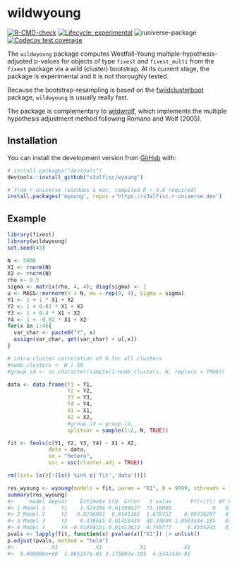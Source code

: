 
<!-- README.md is generated from README.Rmd. Please edit that file -->

# wildwyoung

<!-- badges: start -->

[![R-CMD-check](https://github.com/s3alfisc/wildwyoung/actions/workflows/R-CMD-check.yaml/badge.svg)](https://github.com/s3alfisc/wildwyoung/actions/workflows/R-CMD-check.yaml)
[![Lifecycle:
experimental](https://img.shields.io/badge/lifecycle-experimental-orange.svg)](https://lifecycle.r-lib.org/articles/stages.html)
![runiverse-package](https://s3alfisc.r-universe.dev/badges/wildwyoung)
[![Codecov test
coverage](https://codecov.io/gh/s3alfisc/wyoung/branch/main/graph/badge.svg)](https://app.codecov.io/gh/s3alfisc/wyoung?branch=main)
<!-- badges: end -->

The `wildwyoung` package computes Westfall-Young
multiple-hypothesis-adjusted p-values for objects of type `fixest` and
`fixest_multi` from the `fixest` package via a wild (cluster) bootstrap.
At its current stage, the package is experimental and it is not
thoroughly tested.

Because the bootstrap-resampling is based on the
[fwildclusterboot](https://github.com/s3alfisc/fwildclusterboot)
package, `wildwyoung` is usually really fast.

The package is complementary to
[wildwrolf](https://github.com/s3alfisc/wildrwolf), which implements the
multiple hypothesis adjustment method following Romano and Wolf (2005).

## Installation

You can install the development version from
[GitHub](https://github.com/) with:

``` r
# install.packages("devtools")
devtools::install_github("s3alfisc/wyoung")

# from r-universe (windows & mac, compiled R > 4.0 required)
install.packages('wyoung', repos ='https://s3alfisc.r-universe.dev')
```

## Example

<!-- As you can see in the example, there seems to be a bug in `wyoung()` for the pairs bootstrap. -->

``` r
library(fixest)
library(wildwyoung)
set.seed(43)

N <- 5000
X1 <- rnorm(N)
X2 <- rnorm(N)
rho <- 0.5
sigma <- matrix(rho, 4, 4); diag(sigma) <- 1
u <- MASS::mvrnorm(n = N, mu = rep(0, 4), Sigma = sigma)
Y1 <- 1 + 1 * X1 + X2 
Y2 <- 1 + 0.01 * X1 + X2
Y3 <- 1 + 0.4 * X1 + X2
Y4 <- 1 + -0.02 * X1 + X2
for(x in 1:4){
  var_char <- paste0("Y", x)
  assign(var_char, get(var_char) + u[,x])
}

# intra-cluster correlation of 0 for all clusters
#numb_clusters <- N / 50
#group_id <- as.character(sample(1:numb_clusters, N, replace = TRUE))

data <- data.frame(Y1 = Y1,
                   Y2 = Y2,
                   Y3 = Y3,
                   Y4 = Y4,
                   X1 = X1,
                   X2 = X2,
                   #group_id = group_id,
                   splitvar = sample(1:2, N, TRUE))

fit <- feols(c(Y1, Y2, Y3, Y4) ~ X1 + X2,
             data = data,
             se = "hetero",
             ssc = ssc(cluster.adj = TRUE))

rm(list= ls()[!(ls() %in% c('fit','data'))])

res_wyoung <- wyoung(models = fit, param = "X1", B = 9999, nthreads = 1)
summary(res_wyoung)
#>     model depvar    Estimate Std. Error   t value      Pr(>|t|) WY Pr(>|t|)
#> 1 Model 1     Y1    1.024386 0.01399627  73.18988             0   0.0000000
#> 2 Model 2     Y2   0.0236981  0.0141165  1.678752    0.09326287   0.1755176
#> 3 Model 3     Y3    0.430615 0.01419439  30.33699 1.058334e-185   0.0000000
#> 4 Model 4     Y4 -0.01059151 0.01412622 -0.749777     0.4534243   0.4493449
pvals <- lapply(fit, function(x) pvalue(x)["X1"]) |> unlist()
p.adjust(pvals, method = "holm")
#>            X1            X1            X1            X1 
#>  0.000000e+00  1.865257e-01 3.175002e-185  4.534243e-01
```
